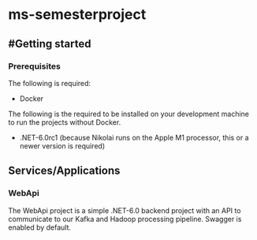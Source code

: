 # ms-semesterproject

## #Getting started

### Prerequisites

The following is required:

- Docker

The following is the required to be installed on your development machine to run the projects without Docker.

- .NET-6.0rc1 (because Nikolai runs on the Apple M1 processor, this or a newer version is required)

## Services/Applications

### WebApi

The WebApi project is a simple .NET-6.0 backend project with an API to communicate to our Kafka and Hadoop processing pipeline. Swagger is enabled by default.